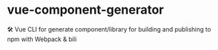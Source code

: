 # vue-component-generator
🛠 Vue CLI for generate component/library for building and publishing to npm with Webpack &amp; bili
